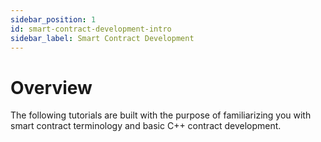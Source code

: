 ```yaml
---
sidebar_position: 1
id: smart-contract-development-intro
sidebar_label: Smart Contract Development 
---
```



# Overview

The following tutorials are built with the purpose of familiarizing you with smart contract terminology and basic C++ contract development.
